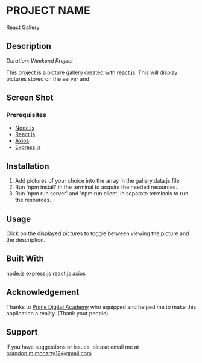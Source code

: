 # PROJECT NAME
React Gallery

## Description

_Duration: Weekend Project_

This project is a picture gallery created with react.js. This will display pictures stored on the server and


## Screen Shot


### Prerequisites

- [Node.js](https://nodejs.org/en/)
- [React.js](https://reactjs.org/)
- [Axios](https://axios-http.com/docs/intro)
- [Express.js](https://expressjs.com/)

## Installation

1. Add pictures of your choice into the array in the gallery.data.js file.
2. Run 'npm install' in the terminal to acquire the needed resources.
3. Run 'npm run server' and 'npm run client' in separate terminals to run the resources.


## Usage

Click on the displayed pictures to toggle between viewing the picture and the description.


## Built With

node.js
express.js
react.js
axios

## Acknowledgement
Thanks to [Prime Digital Academy](www.primeacademy.io) who equipped and helped me to make this application a reality. (Thank your people)

## Support
If you have suggestions or issues, please email me at [brandon.m.mccarty12@gmail.com](www.google.com)
